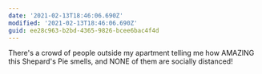 ```yaml
---
date: '2021-02-13T18:46:06.690Z'
modified: '2021-02-13T18:46:06.690Z'
guid: ee28c963-b2bd-4365-9826-bcee6bac4f4d
---
```

There's a crowd of people outside my apartment telling me how AMAZING this Shepard's Pie smells, and NONE of them are socially distanced!
